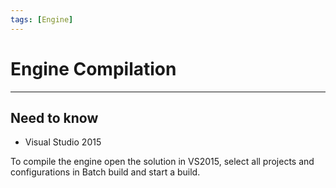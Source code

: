 ```yaml
---
tags: [Engine]
---
```


# Engine Compilation

___

## Need to know

- Visual Studio 2015

To compile the engine open the solution in VS2015, select all projects and configurations in Batch build and start a build.

